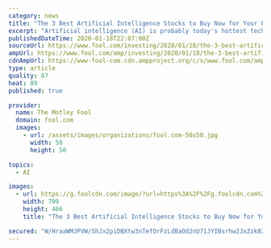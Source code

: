 ```yaml
---
category: news
title: "The 3 Best Artificial Intelligence Stocks to Buy Now for Your Portfolio"
excerpt: "Artificial intelligence (AI) is probably today's hottest tech growth trend. Spending on AI systems will soar from $37.5 billion in 2019 to $97.9 billion in 2023 -- that's a 28.4% compound annual growth rate -- according to estimates by research firm IDC. And that's a conservative projection. So it makes great sense for investors to want some ..."
publishedDateTime: 2020-01-18T22:07:00Z
sourceUrl: https://www.fool.com/investing/2020/01/18/the-3-best-artificial-intelligence-stocks-to-buy-f.aspx?source=eptcnnlnk0000002
ampUrl: https://www.fool.com/amp/investing/2020/01/18/the-3-best-artificial-intelligence-stocks-to-buy-f.aspx
cdnAmpUrl: https://www-fool-com.cdn.ampproject.org/c/s/www.fool.com/amp/investing/2020/01/18/the-3-best-artificial-intelligence-stocks-to-buy-f.aspx
type: article
quality: 87
heat: 89
published: true

provider:
  name: The Motley Fool
  domain: fool.com
  images:
    - url: /assets/images/organizations/fool.com-50x50.jpg
      width: 50
      height: 50

topics:
  - AI

images:
  - url: https://g.foolcdn.com/image/?url=https%3A%2F%2Fg.foolcdn.com%2Feditorial%2Fimages%2F553710%2Fbest-ai-stocks-best-artificial-intelligence-stocks-2020-nvda-stock-nvidia-stock-mu-stock-micron-stock-crm-stock-salesforce-stock.jpg&w=700&op=resize
    width: 700
    height: 466
    title: "The 3 Best Artificial Intelligence Stocks to Buy Now for Your Portfolio"

secured: "W/HraaWMJPVW/ShJx2piDBXtw3nTefOrFzLdBaOd2nU71JYIBsrhw2JxZzk8ZZap81bQOgPhMt/zfmbl7FK3glr4asIjjjWi5aPYgnc6wTvXS7kEQebZf1ISDqL4cTdQJ0GCmwM+b0AqVLuInwSu73W1Z3R0ngnl9DybhrLkMUdnX7ML7/8YB0fbXhgzRDPQSgF6yG4lBfbEYu2Xch5KPKupZSq4cxVigupMlT0cgaINDKttBGE+CBttSwtNdfZ+IPEVc8+lX8C/hmkb4CvV3RhWu3u5pIGPTCmCD2hbMFpr1K2PYWkB+pij7TO+IiuiL/2s4aY6h5NVQEBx2OYjwnPjcrwuHYLaqf39QIAZcQyxS+i3ViUzCrlGXQCmKnExmZfmHt/0Xms/XacnbgQvepraZDuc3dkA+kLSs2eMNQy1O1agzhFMc79kBMG/+vJsDvviv7sSD94MqY5/5sRQRw==;zykRl8Y1vj/IyumqYRIw4g=="
---
```


